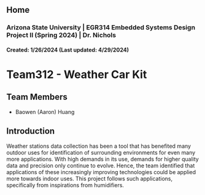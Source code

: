 Home
---
### Arizona State University | EGR314 Embedded Systems Design Project II (Spring 2024) | Dr. Nichols
#### Created: 1/26/2024 (Last updated: 4/29/2024)

# Team312 - Weather Car Kit

## Team Members
*  Baowen (Aaron) Huang

## Introduction
Weather stations data collection has been a tool that has benefited many outdoor uses for identification of surrounding environments for even many more applications. With high demands in its use, demands for higher quality data and precision only continue to evolve. Hence, the team identified that applications of these increasingly improving technologies could be applied more towards indoor uses. This project follows such applications, specifically from inspirations from humidifiers.
